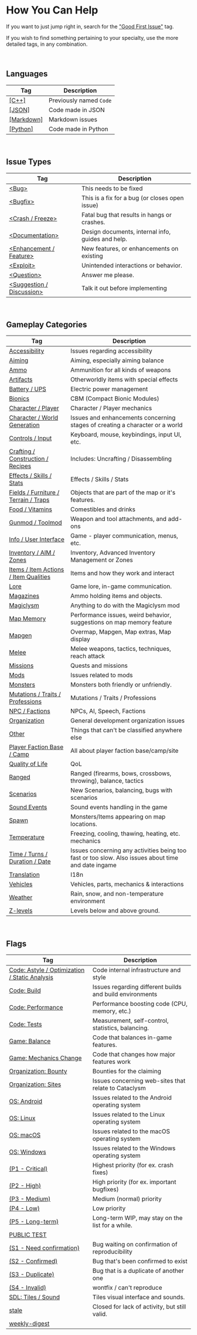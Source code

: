 # How You Can Help

If you want to just jump right in, search for the ["Good First Issue"](https://github.com/CleverRaven/Cataclysm-DDA/issues?q=is%3Aopen+is%3Aissue+label%3A%22Good+First+Issue%22) tag.

If you wish to find something pertaining to your specialty, use the more detailed tags, in any combination.

&nbsp;

## Languages

| Tag                                                                                                             | Description
|---                                                                                                              |---
| [[C++]](https://github.com/CleverRaven/Cataclysm-DDA/issues?q=is%3Aopen+is%3Aissue+label%3A%5BC%2B%2B%5D)       | Previously named `Code`
| [[JSON]](https://github.com/CleverRaven/Cataclysm-DDA/issues?q=is%3Aopen+is%3Aissue+label%3A%5BJSON%5D)         | Code made in JSON
| [[Markdown]](https://github.com/CleverRaven/Cataclysm-DDA/issues?q=is%3Aopen+is%3Aissue+label%3A%5BMarkdown%5D) | Markdown issues
| [[Python]](https://github.com/CleverRaven/Cataclysm-DDA/issues?q=is%3Aopen+is%3Aissue+label%3A%5BPython%5D)     | Code made in Python

&nbsp;

## Issue Types

| Tag                                                                                                                                                     | Description
|---                                                                                                                                                      |---
| [\<Bug>](https://github.com/CleverRaven/Cataclysm-DDA/issues?q=is%3Aopen+is%3Aissue+label%3A%3CBug%3E)                                                   | This needs to be fixed
| [\<Bugfix>](https://github.com/CleverRaven/Cataclysm-DDA/issues?q=is%3Aopen+is%3Aissue+label%3A%3CBugfix%3E)                                             | This is a fix for a bug (or closes open issue)
| [<Crash / Freeze>](https://github.com/CleverRaven/Cataclysm-DDA/issues?q=is%3Aopen+is%3Aissue+label%3A%22%3CCrash+%2F+Freeze%3E%22)                     | Fatal bug that results in hangs or crashes.
| [\<Documentation>](https://github.com/CleverRaven/Cataclysm-DDA/issues?q=is%3Aopen+is%3Aissue+label%3A%3CDocumentation%3E)                               | Design documents, internal info, guides and help.
| [\<Enhancement / Feature>](https://github.com/CleverRaven/Cataclysm-DDA/issues?q=is%3Aopen+is%3Aissue+label%3A%22%3CEnhancement+%2F+Feature%3E%22)       | New features, or enhancements on existing
| [\<Exploit>](https://github.com/CleverRaven/Cataclysm-DDA/issues?q=is%3Aopen+is%3Aissue+label%3A%3CExploit%3E)                                           | Unintended interactions or behavior.
| [\<Question>](https://github.com/CleverRaven/Cataclysm-DDA/issues?q=is%3Aopen+is%3Aissue+label%3A%3CQuestion%3E)                                         | Answer me please.
| [\<Suggestion / Discussion>](https://github.com/CleverRaven/Cataclysm-DDA/issues?q=is%3Aopen+is%3Aissue+label%3A%22%3CSuggestion+%2F+Discussion%3E%22)   | Talk it out before implementing

&nbsp;

## Gameplay Categories

| Tag                                                                                                                                                                         | Description
|---                                                                                                                                                                          |---
| [Accessibility](https://github.com/CleverRaven/Cataclysm-DDA/issues?q=is%3Aopen+is%3Aissue+label%3AAccessibility)                                                           | Issues regarding accessibility
| [Aiming](https://github.com/CleverRaven/Cataclysm-DDA/issues?q=is%3Aopen+is%3Aissue+label%3AAiming)                                                                         | Aiming, especially aiming balance
| [Ammo](https://github.com/CleverRaven/Cataclysm-DDA/issues?q=is%3Aopen+is%3Aissue+label%3AAmmo)                                                                             | Ammunition for all kinds of weapons
| [Artifacts](https://github.com/CleverRaven/Cataclysm-DDA/issues?q=is%3Aopen+is%3Aissue+label%3AArtifacts)                                                                   | Otherworldly items with special effects
| [Battery / UPS](https://github.com/CleverRaven/Cataclysm-DDA/issues?q=is%3Aopen+is%3Aissue+label%3A%22Battery+%2F+UPS%22)                                                   | Electric power management
| [Bionics](https://github.com/CleverRaven/Cataclysm-DDA/issues?q=is%3Aopen+is%3Aissue+label%3ABionics)                                                                       | CBM (Compact Bionic Modules)
| [Character / Player](https://github.com/CleverRaven/Cataclysm-DDA/issues?q=is%3Aopen+is%3Aissue+label%3A%22Character+%2F+Player%22)                                         | Character / Player mechanics
| [Character / World Generation](https://github.com/CleverRaven/Cataclysm-DDA/issues?q=is%3Aopen+is%3Aissue+label%3A%22Character+%2F+World+Generation%22)                     | Issues and enhancements concerning stages of creating a character or a world
| [Controls / Input](https://github.com/CleverRaven/Cataclysm-DDA/issues?q=is%3Aopen+is%3Aissue+label%3A%22Controls+%2F+Input%22)                                             | Keyboard, mouse, keybindings, input UI, etc.
| [Crafting / Construction / Recipes](https://github.com/CleverRaven/Cataclysm-DDA/issues?q=is%3Aopen+is%3Aissue+label%3A%22Crafting+%2F+Construction+%2F+Recipes%22)         | Includes: Uncrafting / Disassembling
| [Effects / Skills / Stats](https://github.com/CleverRaven/Cataclysm-DDA/issues?q=is%3Aopen+is%3Aissue+label%3A%22Effects+%2F+Skills+%2F+Stats%22)                           | Effects / Skills / Stats
| [Fields / Furniture / Terrain / Traps](https://github.com/CleverRaven/Cataclysm-DDA/issues?q=is%3Aopen+is%3Aissue+label%3A%22Fields+%2F+Furniture+%2F+Terrain+%2F+Traps%22) | Objects that are part of the map or it's features.
| [Food / Vitamins](https://github.com/CleverRaven/Cataclysm-DDA/issues?q=is%3Aopen+is%3Aissue+label%3A%22Food+%2F+Vitamins%22)                                               | Comestibles and drinks
| [Gunmod / Toolmod](https://github.com/CleverRaven/Cataclysm-DDA/issues?q=is%3Aopen+is%3Aissue+label%3A%22Gunmod+%2F+Toolmod%22)                                             | Weapon and tool attachments, and add-ons
| [Info / User Interface](https://github.com/CleverRaven/Cataclysm-DDA/issues?q=is%3Aopen+is%3Aissue+label%3A%22Info+%2F+User+Interface%22)                                   | Game - player communication, menus, etc.
| [Inventory / AIM / Zones](https://github.com/CleverRaven/Cataclysm-DDA/issues?q=is%3Aopen+is%3Aissue+label%3A%22Inventory+%2F+AIM+%2F+Zones%22)                             | Inventory, Advanced Inventory Management or Zones
| [Items / Item Actions / Item Qualities](https://github.com/CleverRaven/Cataclysm-DDA/issues?q=is%3Aopen+is%3Aissue+label%3A%22Items+%2F+Item+Actions+%2F+Item+Qualities%22) | Items and how they work and interact
| [Lore](https://github.com/CleverRaven/Cataclysm-DDA/issues?q=is%3Aopen+is%3Aissue+label%3ALore)                                                                             | Game lore, in-game communication.
| [Magazines](https://github.com/CleverRaven/Cataclysm-DDA/issues?q=is%3Aopen+is%3Aissue+label%3AMagazines)                                                                   | Ammo holding items and objects.
| [Magiclysm](https://github.com/CleverRaven/Cataclysm-DDA/issues?q=is%3Aopen+is%3Aissue+label%3AMagiclysm)                                                                   | Anything to do with the Magiclysm mod
| [Map Memory](https://github.com/CleverRaven/Cataclysm-DDA/issues?q=is%3Aopen+is%3Aissue+label%3A%22Map+Memory%22)                                                           | Performance issues, weird behavior, suggestions on map memory feature
| [Mapgen](https://github.com/CleverRaven/Cataclysm-DDA/issues?q=is%3Aopen+is%3Aissue+label%3AMapgen)                                                                         | Overmap, Mapgen, Map extras, Map display
| [Melee](https://github.com/CleverRaven/Cataclysm-DDA/issues?q=is%3Aopen+is%3Aissue+label%3AMelee)                                                                           | Melee weapons, tactics, techniques, reach attack
| [Missions](https://github.com/CleverRaven/Cataclysm-DDA/issues?q=is%3Aopen+is%3Aissue+label%3AMissions)                                                                     | Quests and missions
| [Mods](https://github.com/CleverRaven/Cataclysm-DDA/issues?q=is%3Aopen+is%3Aissue+label%3AMods)                                                                             | Issues related to mods
| [Monsters](https://github.com/CleverRaven/Cataclysm-DDA/issues?q=is%3Aopen+is%3Aissue+label%3AMonsters)                                                                     | Monsters both friendly or unfriendly.
| [Mutations / Traits / Professions](https://github.com/CleverRaven/Cataclysm-DDA/issues?q=is%3Aopen+is%3Aissue+label%3A%22Mutations+%2F+Traits+%2F+Professions%22)           | Mutations / Traits / Professions
| [NPC / Factions](https://github.com/CleverRaven/Cataclysm-DDA/issues?q=is%3Aopen+is%3Aissue+label%3A%22NPC+%2F+Factions%22)                                                 | NPCs, AI, Speech, Factions
| [Organization](https://github.com/CleverRaven/Cataclysm-DDA/issues?q=is%3Aopen+is%3Aissue+label%3AOrganization)                                                             | General development organization issues
| [Other](https://github.com/CleverRaven/Cataclysm-DDA/issues?q=is%3Aopen+is%3Aissue+label%3AOther)                                                                           | Things that can't be classified anywhere else
| [Player Faction Base / Camp](https://github.com/CleverRaven/Cataclysm-DDA/issues?q=is%3Aopen+is%3Aissue+label%3A%22Player+Faction+Base+%2F+Camp%22)                         | All about player faction base/camp/site
| [Quality of Life](https://github.com/CleverRaven/Cataclysm-DDA/issues?q=is%3Aopen+is%3Aissue+label%3A%22Quality+of+Life%22)                                                 | QoL
| [Ranged](https://github.com/CleverRaven/Cataclysm-DDA/issues?q=is%3Aopen+is%3Aissue+label%3ARanged)                                                                         | Ranged (firearms, bows, crossbows, throwing), balance, tactics
| [Scenarios](https://github.com/CleverRaven/Cataclysm-DDA/issues?q=is%3Aopen+is%3Aissue+label%3AScenarios)                                                                   | New Scenarios, balancing, bugs with scenarios
| [Sound Events](https://github.com/CleverRaven/Cataclysm-DDA/issues?q=is%3Aopen+is%3Aissue+label%3A%22Sound+Events%22)                                                       | Sound events handling in the game
| [Spawn](https://github.com/CleverRaven/Cataclysm-DDA/issues?q=is%3Aopen+is%3Aissue+label%3ASpawn)                                                                           | Monsters/Items appearing on map locations.
| [Temperature](https://github.com/CleverRaven/Cataclysm-DDA/issues?q=is%3Aopen+is%3Aissue+label%3ATemperature)                                                               | Freezing, cooling, thawing, heating, etc. mechanics
| [Time / Turns / Duration / Date](https://github.com/CleverRaven/Cataclysm-DDA/issues?q=is%3Aopen+is%3Aissue+label%3A%22Time+%2F+Turns+%2F+Duration+%2F+Date%22)             | Issues concerning any activities being too fast or too slow. Also issues about time and date ingame
| [Translation](https://github.com/CleverRaven/Cataclysm-DDA/issues?q=is%3Aopen+is%3Aissue+label%3ATranslation)                                                               | I18n
| [Vehicles](https://github.com/CleverRaven/Cataclysm-DDA/issues?q=is%3Aopen+is%3Aissue+label%3AVehicles)                                                                     | Vehicles, parts, mechanics & interactions
| [Weather](https://github.com/CleverRaven/Cataclysm-DDA/issues?q=is%3Aopen+is%3Aissue+label%3AWeather)                                                                       | Rain, snow, and non-temperature environment
| [Z-levels](https://github.com/CleverRaven/Cataclysm-DDA/issues?q=is%3Aopen+is%3Aissue+label%3AZ-levels)                                                                     | Levels below and above ground.

&nbsp;

## Flags

| Tag                                                                                                                                                                                             | Description
|---                                                                                                                                                                                              |---
| [Code: Astyle / Optimization / Static Analysis](https://github.com/CleverRaven/Cataclysm-DDA/issues?q=is%3Aopen+is%3Aissue+label%3A%22Code%3A+Astyle+%2F+Optimization+%2F+Static+Analysis%22)   | Code internal infrastructure and style
| [Code: Build](https://github.com/CleverRaven/Cataclysm-DDA/issues?q=is%3Aopen+is%3Aissue+label%3A%22Code%3A+Build%22)                                                                           | Issues regarding different builds and build environments
| [Code: Performance](https://github.com/CleverRaven/Cataclysm-DDA/issues?q=is%3Aopen+is%3Aissue+label%3A%22Code%3A+Performance%22)                                                               | Performance boosting code (CPU, memory, etc.)
| [Code: Tests](https://github.com/CleverRaven/Cataclysm-DDA/issues?q=is%3Aopen+is%3Aissue+label%3A%22Code%3A+Tests%22)                                                                           | Measurement, self-control, statistics, balancing.
| [Game: Balance](https://github.com/CleverRaven/Cataclysm-DDA/issues?q=is%3Aopen+is%3Aissue+label%3A%22Game%3A+Balance%22)                                                                       | Code that balances in-game features.
| [Game: Mechanics Change](https://github.com/CleverRaven/Cataclysm-DDA/issues?q=is%3Aopen+is%3Aissue+label%3A%22Game%3A+Mechanics+Change%22)                                                     | Code that changes how major features work
| [Organization: Bounty](https://github.com/CleverRaven/Cataclysm-DDA/issues?q=is%3Aopen+is%3Aissue+label%3A%22Organization%3A+Bounty%22)                                                         | Bounties for the claiming
| [Organization: Sites](https://github.com/CleverRaven/Cataclysm-DDA/issues?q=is%3Aopen+is%3Aissue+label%3A%22Organization%3A+Sites%22)                                                           | Issues concerning web-sites that relate to Cataclysm
| [OS: Android](https://github.com/CleverRaven/Cataclysm-DDA/issues?q=is%3Aopen+is%3Aissue+label%3A%22OS%3A+Android%22)                                                                           | Issues related to the Android operating system
| [OS: Linux](https://github.com/CleverRaven/Cataclysm-DDA/issues?q=is%3Aopen+is%3Aissue+label%3A%22OS%3A+Linux%22)                                                                               | Issues related to the Linux operating system
| [OS: macOS](https://github.com/CleverRaven/Cataclysm-DDA/issues?q=is%3Aopen+is%3Aissue+label%3A%22OS%3A+macOS%22)                                                                               | Issues related to the macOS operating system
| [OS: Windows](https://github.com/CleverRaven/Cataclysm-DDA/issues?q=is%3Aopen+is%3Aissue+label%3A%22OS%3A+Windows%22)                                                                           | Issues related to the Windows operating system
| [(P1 - Critical)](https://github.com/CleverRaven/Cataclysm-DDA/issues?q=is%3Aopen+is%3Aissue+label%3A%22%28P1+-+Critical%29%22)                                                                 | Highest priority (for ex. crash fixes)
| [(P2 - High)](https://github.com/CleverRaven/Cataclysm-DDA/issues?q=is%3Aopen+is%3Aissue+label%3A%22%28P2+-+High%29%22)                                                                         | High priority (for ex. important bugfixes)
| [(P3 - Medium)](https://github.com/CleverRaven/Cataclysm-DDA/issues?q=is%3Aopen+is%3Aissue+label%3A%22%28P3+-+Medium%29%22)                                                                     | Medium (normal) priority
| [(P4 - Low)](https://github.com/CleverRaven/Cataclysm-DDA/issues?q=is%3Aopen+is%3Aissue+label%3A%22%28P4+-+Low%29%22)                                                                           | Low priority
| [(P5 - Long-term)](https://github.com/CleverRaven/Cataclysm-DDA/issues?q=is%3Aopen+is%3Aissue+label%3A%22%28P5+-+Long-term%29%22)                                                               | Long-term WIP, may stay on the list for a while.
| [PUBLIC TEST](https://github.com/CleverRaven/Cataclysm-DDA/issues?q=is%3Aopen+is%3Aissue+label%3A%22PUBLIC+TEST%22)                                                                             | </div>
| [(S1 - Need confirmation)](https://github.com/CleverRaven/Cataclysm-DDA/issues?q=is%3Aopen+is%3Aissue+label%3A%22%28S1+-+Need+confirmation%29%22)                                               | Bug waiting on confirmation of reproducibility
| [(S2 - Confirmed)](https://github.com/CleverRaven/Cataclysm-DDA/issues?q=is%3Aopen+is%3Aissue+label%3A%22%28S2+-+Confirmed%29%22)                                                               | Bug that's been confirmed to exist
| [(S3 - Duplicate)](https://github.com/CleverRaven/Cataclysm-DDA/issues?q=is%3Aopen+is%3Aissue+label%3A%22%28S3+-+Duplicate%29%22)                                                               | Bug that is a duplicate of another one
| [(S4 - Invalid)](https://github.com/CleverRaven/Cataclysm-DDA/issues?q=is%3Aopen+is%3Aissue+label%3A%22%28S4+-+Invalid%29%22)                                                                   | wontfix / can't reproduce
| [SDL: Tiles / Sound](https://github.com/CleverRaven/Cataclysm-DDA/issues?q=is%3Aopen+is%3Aissue+label%3A%22SDL%3A+Tiles+%2F+Sound%22)                                                           | Tiles visual interface and sounds.
| [stale](https://github.com/CleverRaven/Cataclysm-DDA/issues?q=is%3Aopen+is%3Aissue+label%3Astale)                                                                                               | Closed for lack of activity, but still valid.
| [weekly-digest](https://github.com/CleverRaven/Cataclysm-DDA/issues?q=is%3Aopen+is%3Aissue+label%3Aweekly-digest)                                                                               | </div>

